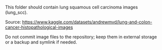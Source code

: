 This folder should contain lung squamous cell carcinoma images (lung_scc).

Source: https://www.kaggle.com/datasets/andrewmvd/lung-and-colon-cancer-histopathological-images

Do not commit image files to the repository; keep them in external storage or a backup and symlink if needed.
